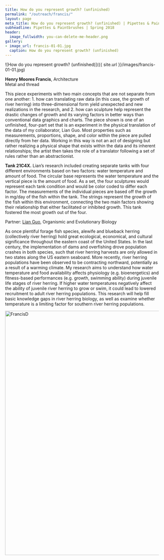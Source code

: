 ```yaml
---
title: How do you represent growth? (unfinished)
permalink: "/outreach/francis/"
layout: page
meta_title: How do you represent growth? (unfinished) | Pipettes & Paintbrushes
subheadline: Pipettes & Paintbrushes | Spring 2018
header:
  image_fullwidth: you-can-delete-me-header.png
gallery:
- image_url: francis-01-01.jpg
  caption: How do you represent growth? (unfinished)
---
```


![How do you represent growth? (unfinished)]({{ site.url }}/images/francis-01-01.jpg)

**Henry Moores Francis**, Architecture<br>
Metal and thread

This piece experiments with two main concepts that are not separate from one another: 1. how can translating raw data (in this case, the growth of river herring) into three-dimensional form yield unexpected and new realizations in the research, and 2. how can sculpture help represent the drastic changes of growth and its varying factors in better ways than conventional data graphics and charts.
The piece shown is one of an unfinished, four-part set that is an experiment in the physical translation of the data of my collaborator, Lian Guo. Most properties such as measurements, proportions, shape, and color within the piece are pulled directly from her data. Working in this way is not an act of designing but rather realizing a physical shape that exists within the data and its inherent relationships; the artist then takes the role of a translator following a set of rules rather than an abstractionist.<br>

**Tank 21C4X.** Lian’s research included creating separate tanks with four different environments based on two factors: water temperature and amount of food. The circular base represents the water temperature and the vertical piece is the amount of food. As a set, the four sculptures would represent each tank condition and would be color coded to differ each factor. The measurements of the individual pieces are based off the growth in mg/day of the fish within the tank. The strings represent the growth of the fish within this environment, connecting the two main factors showing their relationship that either facilitated or inhibited growth. This tank fostered the most growth out of the four.

Partner: [Lian Guo](http://thatslifesci.com/authors/lguo), Organismic and Evolutionary Biology

As once plentiful forage fish species, alewife and blueback herring (collectively river herring) hold great ecological, economical, and cultural significance throughout the eastern coast of the United States. In the last century, the implementation of dams and overfishing drove population crashes in both species, such that river herring harvests are only allowed in two states along the US eastern seaboard. More recently, river herring populations have been observed to be contracting northward, potentially as a result of a warming climate. My research aims to understand how water temperature and food availability affects physiology (e.g. bioenergetics) and fitness-based performances (e.g. growth, swimming ability) during juvenile life stages of river herring. If higher water temperatures negatively affect the ability of juvenile river herring to grow or swim, it could lead to lowered recruitment to adult river herring populations. This research will help fill basic knowledge gaps in river herring biology, as well as examine whether temperature is a limiting factor for southern river herring populations.

<a data-flickr-embed="true" data-context="true"  href="https://www.flickr.com/photos/139839751@N06/41518510962/in/album-72157692758756282/" title="FrancisD"><img src="https://farm1.staticflickr.com/925/41518510962_6339d98b98_c.jpg" width="534" height="800" alt="FrancisD"></a><script async src="//embedr.flickr.com/assets/client-code.js" charset="utf-8"></script>
